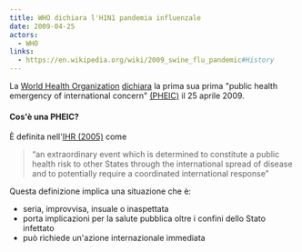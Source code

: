 ```yaml
---
title: WHO dichiara l'H1N1 pandemia influenzale
date: 2009-04-25
actors: 
  - WHO
links: 
  - https://en.wikipedia.org/wiki/2009_swine_flu_pandemic#History
---
```


La [World Health Organization](/organizations/WHO) [dichiara](https://www.who.int/csr/don/2009_04_26/en/) la prima sua prima "public health emergency of international concern" [(PHEIC)](https://www.who.int/news-room/q-a-detail/what-are-the-international-health-regulations-and-emergency-committees) il 25 aprile 2009.

#### Cos'è una PHEIC?
È definita nell'[IHR (2005)](https://www.who.int/ihr/9789241596664/en/) come 

> “an extraordinary event which is determined to constitute a public health risk to other States through the international spread of disease and to potentially require a coordinated international response”

Questa definizione implica una situazione che è:
- seria, improvvisa, insuale o inaspettata
- porta implicazioni per la salute pubblica oltre i confini dello Stato infettato
- può richiede un'azione internazionale immediata
